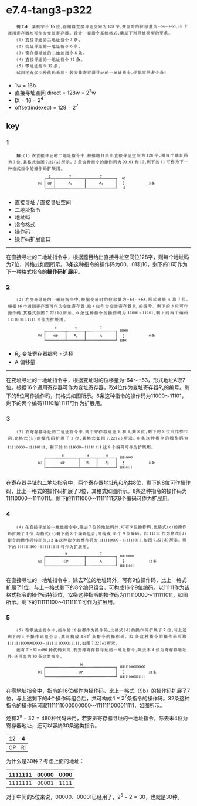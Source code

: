 
# e7.4-tang3-p322

![](assets/e7.4-tang3-p322.png)

- 1w = 16b
- 直接寻址空间 direct = 128w = $2^7$w
- IX = 16 = $2^4$
- offset(indexed) = 128 = $2^7$

## key

### 1

![](assets/e7.4-tang3-p322-key1-1.png)
![](assets/e7.4-tang3-p322-key1-2.png)

- 直接寻址 / 直接寻址空间
- 二地址指令
- 地址码
- 指令格式
- 操作码
- 操作码扩展窗口

---

在直接寻址的二地址指令中，根据题目给出直接寻址空间位128字，则每个地址码为7位，其格式如图所示。3条这种指令的操作码为00、01和10，剩下的11可作为下一种格式指令的**操作码扩展**用。

### 2

![](assets/e7.4-tang3-p322-key2-1.png)
![](assets/e7.4-tang3-p322-key2-2.png)

- $R_x$ 变址寄存器编号 - 选择
- A 偏移量

---

在变址寻址的一地址指令中，根据变址时的位移量为-64～+63，形式地址A取7位。根据16个通用寄存器可作为变址寄存器，取4位作为变址寄存器$R_x$的编号。剩下的5位可作操作码，其格式如图所示。6条这种指令的操作码为11000～11101，剩下的两个编码11110和11111可作为扩展用。

### 3

![](assets/e7.4-tang3-p322-key3-1.png)
![](assets/e7.4-tang3-p322-key3-2.png)
![](assets/e7.4-tang3-p322-key3-3.png)

在寄存器寻址的二地址指令中，两个寄存器地址$R_i$和$R_j$共8位，剩下的8位可作操作码，比上一格式的操作码扩展了3位，其格式如图所示。8条这种指令的操作码为11110000～11110111。剩下的11111000～11111111这8个编码可作为扩展用。

### 4

![](assets/e7.4-tang3-p322-key4-1.png)
![](assets/e7.4-tang3-p322-key4-2.png)

在直接寻址的一地址指令中，除去7位的地址码外，可有9位操作码，比上一格式扩展了1位，与上一格式剩下的8个编码组合，可构成16个9位编码。以11111作为该格式指令的操作码特征位，12条这种指令的操作码为111110000～111111011，如图所示。剩下的111111100～111111111可作为扩展用。

### 5

![](assets/e7.4-tang3-p322-key5-1.png)
![](assets/e7.4-tang3-p322-key5-2.png)

在零地址指令中，指令的16位都作为操作码，比上一格式（9b）的操作码扩展了7位，与上述剩下的4个操作码组合后，共可构成$4\times2^7$条指令的操作码。32条这种指令的操作码可取1111111000000000～1111111000011111，如图所示。

还有$2^9-32=480$种代码未用，若安排寄存器寻址的一地址指令，除去末4位为寄存器地址，还可以容纳30条这类指令。

| 12  | 4   |
| --- | --- |
| OP  | Ri  |

为什么是30种？考虑上面的地址：

| 1111111 | 00000 | 0000 |
| ------- | ----- | ---- |
| 1111111 | 00001 | 1111 |
对于中间的5位来说，00000、00001已经用了，$2^{5}-2=30$，也就是30种。
